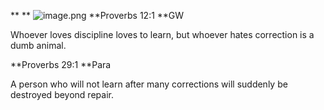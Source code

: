 **
**
![image.png](image-7.png)
**Proverbs 12:1 **GW

Whoever loves discipline loves to learn, but whoever hates correction is a dumb animal.

**Proverbs 29:1 **Para

A person who will not learn after many corrections will suddenly be destroyed beyond repair.
